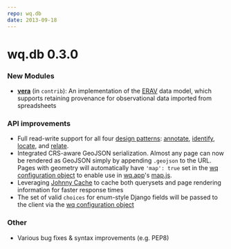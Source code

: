 ```yaml
---
repo: wq.db
date: 2013-09-18
---
```


# wq.db 0.3.0

### New Modules
- **[vera](https://github.com/powered-by-wq/vera)** (in `contrib`): An implementation of the [ERAV](https://andrewsheppard.net/research/provenance-volunteer-monitoring/) data model, which supports retaining provenance for observational data imported from spreadsheets

### API improvements
- Full read-write support for all four [design patterns](../wq.db/patterns.md): [annotate](../wq.db/patterns.md), [identify](../wq.db/patterns.md), [locate](../wq.db/patterns.md), and [relate](../wq.db/patterns.md).
- Integrated CRS-aware GeoJSON serialization.  Almost any page can now be rendered as GeoJSON simply by appending `.geojson` to the URL.  Pages with geometry will automatically have `'map': true` set in the [wq configuration object](../wq-configuration-object.md) to enable use in [wq.app](../wq.app/index.md)'s [map.js](../@wq/map.md).
- Leveraging [Johnny Cache](https://pythonhosted.org/johnny-cache/) to cache both querysets and page rendering information for faster response times
- The set of valid `choices` for enum-style Django fields will be passed to the client via the [wq configuration object](../wq-configuration-object.md)

### Other
- Various bug fixes & syntax improvements (e.g. PEP8)
